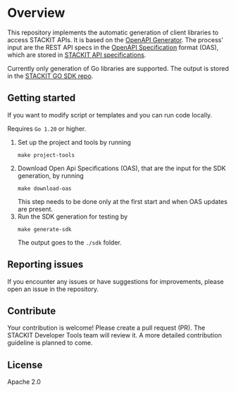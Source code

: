 # Overview
This repository implements the automatic generation of client libraries to access STACKIT APIs. It is based on the [OpenAPI Generator](https://openapi-generator.tech/). The process' input are the REST API specs in the [OpenAPI Specification](https://github.com/OAI/OpenAPI-Specification) format (OAS), which are stored in [STACKIT API specifications](https://github.com/stackitcloud/stackit-api-specifications).

Currently only generation of Go libraries are supported. The output is stored in the [STACKIT GO SDK repo](https://github.com/stackitcloud/stackit-sdk-go).

## Getting started
If you want to modify script or templates and you can run code locally.

Requires `Go 1.20` or higher.

1) Set up the project and tools by running 
    ```
    make project-tools
    ```
2) Download Open Api Specifications (OAS), that are the input for the SDK generation, by running
    ```
    make download-oas
    ```
    This step needs to be done only at the first start and when OAS updates are present.
3) Run the SDK generation for testing by 
    ```
   make generate-sdk
   ```
   The output goes to the `./sdk` folder.

## Reporting issues
If you encounter any issues or have suggestions for improvements, please open an issue in the repository.

## Contribute
Your contribution is welcome! Please create a pull request (PR). The STACKIT Developer Tools team will review it. A more detailed contribution guideline is planned to come. 

## License
Apache 2.0
